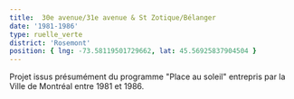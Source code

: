 ```yaml
---
title:  30e avenue/31e avenue & St Zotique/Bélanger
date: '1981-1986'
type: ruelle_verte
district: 'Rosemont'
position: { lng: -73.58119501729662, lat: 45.56925837904504 }
---
```


Projet issus présumément du programme "Place au soleil" entrepris par la Ville de Montréal entre 1981 et 1986.
